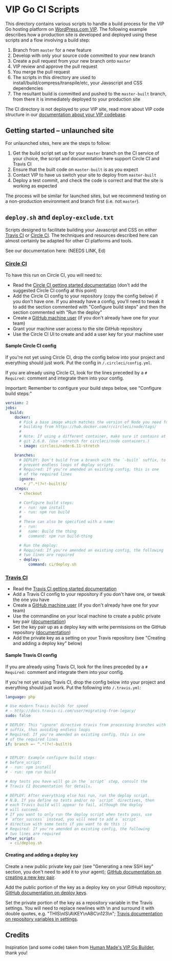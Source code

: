 # VIP Go CI Scripts

This directory contains various scripts to handle a build process for the VIP Go hosting platform on [WordPress.com VIP](https://vip.wordpress.com/). The following example describes how a production site is developed and deployed using these scripts and a flow involving a build step:

1. Branch from `master` for a new feature
2. Develop with only your source code committed to your new branch
3. Create a pull request from your new branch onto `master`
4. VIP review and approve the pull request
5. You merge the pull request
6. The scripts in this directory are used to install/build/compress/transpile/etc, your Javascript and CSS dependencies
7. The resultant build is committed and pushed to the `master-built` branch, from there it is immediately deployed to your production site

The CI directory is not deployed to your VIP site, read more about VIP code structure in our [documentation about your VIP codebase](https://vip.wordpress.com/documentation/vip-go/understanding-your-vip-go-codebase/).

## Getting started – unlaunched site

For unlaunched sites, here are the steps to follow:

1. Get the build script set up for your `master` branch on the CI service of your choice, the script and documentation here support Circle CI and Travis CI
2. Ensure that the built code on `master-built` is as you expect
3. Contact VIP to have us switch your site to deploy from `master-built`
4. Deploy a test commit, and check the code is correct and that the site is working as expected

The process will be similar for launched sites, but we recommend testing on a non-production environment and branch first (i.e. not `master`).

## `deploy.sh` and `deploy-exclude.txt`

Scripts designed to facilitate building your Javascript and CSS
on either [Travis CI](https://travis-ci.com) or [Circle CI](https://circleci.com/). The techniques and resources described here can almost certainly be adapted for other CI platforms and tools.

See our documentation here: (NEEDS LINK, Ed)

### [Circle CI](https://circleci.com/)

To have this run on Circle CI, you will need to:

* Read the [Circle CI getting started documentation](https://circleci.com/docs/1.0/getting-started/) (don't add the suggested Circle CI config at this point)
* Add the Circle CI config to your repository (copy the config below) if you don't have one. If you already have a config, you'll need to tweak it to add the section commented with "Configure build steps" and then the section commented with "Run the deploy"
* Create a [GitHub machine user](https://developer.github.com/v3/guides/managing-deploy-keys/#machine-users) (if you don't already have one for your team)
* Grant your machine user access to the site GitHub repository
* Use the Circle CI UI to create and add a user key for your machine user

#### Sample Circle CI config

If you're not yet using Circle CI, drop the config below into your project and everything should just work. Put the config in `/.circleci/config.yml`.

If you are already using Circle CI, look for the lines preceded by a `# Required:` comment and integrate them into your config. 

Important: Remember to configure your build steps below, see "Configure build steps:"

``` yml
version: 2
jobs:
  build:
    docker:
      # Pick a base image which matches the version of Node you need for
      # building from https://hub.docker.com/r/circleci/node/tags/
      #
      # Note: If using a different container, make sure it contains at least
      # git 2.6.0. (Use -stretch for circleci/node containers.)
      - image: circleci/node:6.11-stretch

    branches:
      # DEPLOY: Don't build from a branch with the `-built` suffix, to
      # prevent endless loops of deploy scripts.
      # Required: If you're amended an existing config, this is one 
      # of the required lines
      ignore:
        - /^.*(?<!-built)$/
    steps:
      - checkout

      # Configure build steps:
      # - run: npm install
      # - run: npm run build
      #
      # These can also be specified with a name:
      # - run:
      #   name: Build the thing
      #   command: npm run build-thing

      # Run the deploy:
      # Required: If you're amended an existing config, the following 
      # two lines are required
      - deploy:
          command: ci/deploy.sh
```

### [Travis CI](https://travis-ci.com)

* Read the [Travis CI getting started documentation](https://docs.travis-ci.com/user/getting-started/)
* Add a Travis CI config to your repository if you don't have one, or tweak the one you have
* Create a [GitHub machine user](https://developer.github.com/v3/guides/managing-deploy-keys/#machine-users) (if you don't already have one for your team)
* Use the commandline on your local machine to create a public private key pair ([documentation](https://help.github.com/articles/generating-a-new-ssh-key-and-adding-it-to-the-ssh-agent/))
* Set the key pair up as a deploy key with write permissions on the GitHub repository ([documentation](https://developer.github.com/v3/guides/managing-deploy-keys/#deploy-keys))
* Add the private key as a setting on your Travis repository (see "Creating and adding a deploy key" below)

#### Sample Travis CI config

If you are already using Travis CI, look for the lines preceded by a `# Required:` comment and integrate them into your config.

If you're not yet using Travis CI, drop the config below into your project and everything should just work. Put the following into `/.travis.yml`:


``` yml
language: php

# Use modern Travis builds for speed
# – http://docs.travis-ci.com/user/migrating-from-legacy/
sudo: false 

# DEPLOY: This "ignore" directive travis from processing branches with a -built
# suffix, thus avoiding endless loops
# Required: If you're amended an existing config, this is one 
# of the required lines
if: branch =~ ^.*(?<!-built)$


# DEPLOY: Example configure build steps:
# before_script:
# - run: npm install
# - run: npm run build

# Any tests you have will go in the `script` step, consult the
# Travis CI Documentation for details.

# DEPLOY: After everything else has run, run the deploy script.
# N.B. If you define no tests and/or no `script` directives, then
# each Travis build will appear to fail, although the deploy
# will succeed.
# If you want to only run the deploy script when tests pass, use
# `after_success` instead, you will need to add a `script`
# directive with some tests if you want to do this :)
# Required: If you're amended an existing config, the following 
# two lines are required
after_script:
  - ci/deploy.sh
```

#### Creating and adding a deploy key

Create a new public private key pair (see "Generating a new SSH key" section, you don't need to add it to your agent); [GitHub documentation on creating a new key pair](https://help.github.com/articles/generating-a-new-ssh-key-and-adding-it-to-the-ssh-agent/#generating-a-new-ssh-key).

Add the public portion of the key as a deploy key on your GitHub repository; [GitHub documentation on deploy keys](https://developer.github.com/v3/guides/managing-deploy-keys/#deploy-keys).

Set the private portion of the key as a repository variable in the Travis settings. You will need to replace newlines with \n and surround it with double quotes, e.g. "THIS\nIS\A\KEY\nABC\n123\n"; [Travis documentation on repository variables in settings](https://docs.travis-ci.com/user/environment-variables/#Defining-Variables-in-Repository-Settings).

## Credits

Inspiration (and some code) taken from [Human Made's VIP Go Builder](https://github.com/humanmade/vip-go-builder/), thank you!
